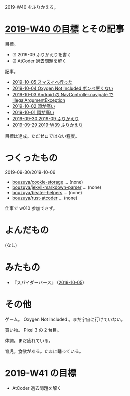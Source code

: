 2019-W40 をふりかえる。

# [2019-W40 の目標][2019-09-29] とその記事

目標。

- ☑ 2019-09 ふりかえりを書く
- ☑ AtCoder 過去問題を解く

記事。

- [2019-10-05 スマスイへ行った][2019-10-05]
- [2019-10-04 Oxygen Not Included ボンベ悪くない][2019-10-04]
- [2019-10-03 Android の NavController.navigate で IllegalArgumentException][2019-10-03]
- [2019-10-02 頭が痛い][2019-10-02]
- [2019-10-01 頭が痛い][2019-10-01]
- [2019-09-30 2019-09 ふりかえり][2019-09-30]
- [2019-09-29 2019-W39 ふりかえり][2019-09-29]

目標は達成。ただゼロではない程度。

# つくったもの

2019-09-30/2019-10-06

- [bouzuya/cookie-storage][] ... (none)
- [bouzuya/jekyll-markdown-parser][] ... (none)
- [bouzuya/beater-helpers][] ... (none)
- [bouzuya/rust-atcoder][] ... (none)

仕事で w010 参加できず。

# よんだもの

(なし)

# みたもの

- 『スパイダーバース』 ([2019-10-05][])

# その他

ゲーム。 Oxygen Not Included 。まだ宇宙に行けていない。

買い物。 Pixel 3 の 2 台目。

体調。まだ疲れている。

育児。食欲がある。たまに踊っている。

# 2019-W41 の目標

- AtCoder 過去問題を解く

[2019-09-29]: https://blog.bouzuya.net/2019/09/29/
[2019-09-30]: https://blog.bouzuya.net/2019/09/30/
[2019-10-01]: https://blog.bouzuya.net/2019/10/01/
[2019-10-02]: https://blog.bouzuya.net/2019/10/02/
[2019-10-03]: https://blog.bouzuya.net/2019/10/03/
[2019-10-04]: https://blog.bouzuya.net/2019/10/04/
[2019-10-05]: https://blog.bouzuya.net/2019/10/05/
[bouzuya/beater-helpers]: https://github.com/bouzuya/beater-helpers
[bouzuya/cookie-storage]: https://github.com/bouzuya/cookie-storage
[bouzuya/jekyll-markdown-parser]: https://github.com/bouzuya/jekyll-markdown-parser
[bouzuya/rust-atcoder]: https://github.com/bouzuya/rust-atcoder

